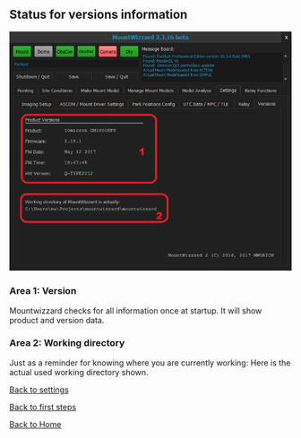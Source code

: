 ## Status for versions information

<img src="../pics/tab_settings_versions.png"/>

### Area 1: Version

Mountwizzard checks for all information once at startup. It will show product and version data.

### Area 2: Working directory

Just as a reminder for knowing where you are currently working: Here is the actual used working directory shown.

[Back to settings](settings.md)

[Back to first steps](firststeps.md)

[Back to Home](home.md)